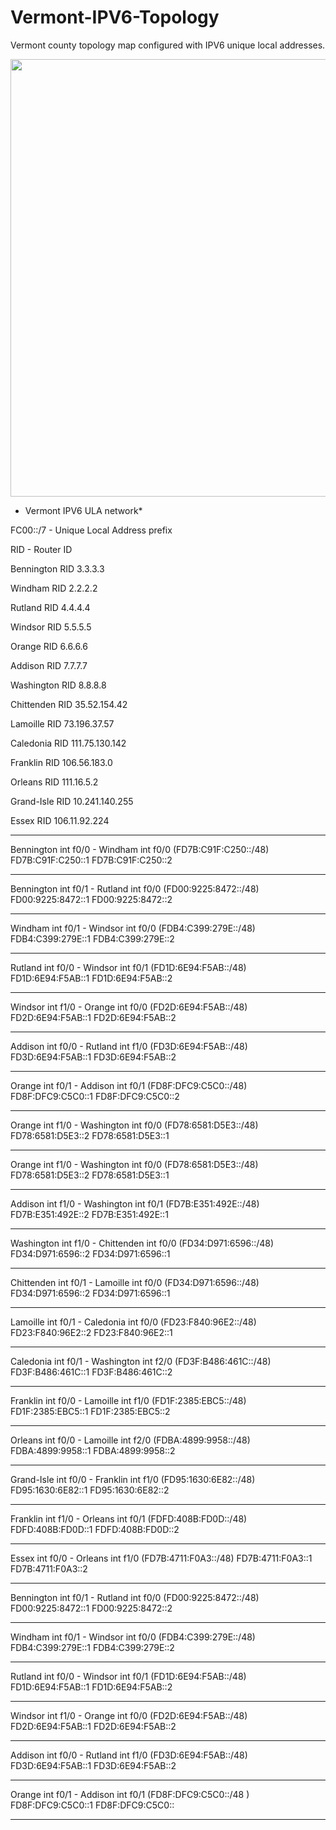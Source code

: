 # Vermont-IPV6-Topology
Vermont county topology map configured with IPV6 unique local addresses.

<code><img height="700" src=""></code>

* Vermont IPV6 ULA network*

FC00::/7 - Unique Local Address prefix

RID - Router ID

Bennington RID 3.3.3.3

Windham RID 2.2.2.2

Rutland RID 4.4.4.4

Windsor RID 5.5.5.5

Orange RID 6.6.6.6

Addison RID 7.7.7.7

Washington RID 8.8.8.8

Chittenden RID 35.52.154.42

Lamoille RID 73.196.37.57

Caledonia RID 111.75.130.142

Franklin RID 106.56.183.0

Orleans RID 111.16.5.2

Grand-Isle RID 10.241.140.255

Essex RID 106.11.92.224

--------------------------------------------------------------------

Bennington int f0/0 - Windham int f0/0  (FD7B:C91F:C250::/48)
FD7B:C91F:C250::1    FD7B:C91F:C250::2
                  
**************************************

Bennington int f0/1 - Rutland int f0/0  (FD00:9225:8472::/48)
FD00:9225:8472::1    FD00:9225:8472::2

**************************************

Windham int f0/1 - Windsor int f0/0     (FDB4:C399:279E::/48)
FDB4:C399:279E::1  FDB4:C399:279E::2

**************************************

Rutland int f0/0 - Windsor int f0/1     (FD1D:6E94:F5AB::/48)
FD1D:6E94:F5AB::1  FD1D:6E94:F5AB::2                             

**************************************

Windsor int f1/0 - Orange int f0/0       (FD2D:6E94:F5AB::/48)
FD2D:6E94:F5AB::1  FD2D:6E94:F5AB::2

**************************************

Addison int f0/0 - Rutland int f1/0   	 (FD3D:6E94:F5AB::/48)
FD3D:6E94:F5AB::1  FD3D:6E94:F5AB::2   

**************************************

Orange int f0/1 - Addison int f0/1   	 (FD8F:DFC9:C5C0::/48)
FD8F:DFC9:C5C0::1 FD8F:DFC9:C5C0::2  

**************************************

Orange int f1/0 - Washington int f0/0    (FD78:6581:D5E3::/48)
FD78:6581:D5E3::2 FD78:6581:D5E3::1

**************************************

Orange int f1/0 - Washington int f0/0    (FD78:6581:D5E3::/48)
FD78:6581:D5E3::2 FD78:6581:D5E3::1

**************************************

Addison int f1/0 - Washington int f0/1    (FD7B:E351:492E::/48)
FD7B:E351:492E::2  FD7B:E351:492E::1    

**************************************

Washington int f1/0 - Chittenden int f0/0 (FD34:D971:6596::/48)
FD34:D971:6596::2     FD34:D971:6596::1 

**************************************

Chittenden int f0/1 - Lamoille int f0/0   (FD34:D971:6596::/48)
FD34:D971:6596::2     FD34:D971:6596::1

**************************************

Lamoille int f0/1 - Caledonia int f0/0    (FD23:F840:96E2::/48)
FD23:F840:96E2::2   FD23:F840:96E2::1

**************************************

Caledonia int f0/1 - Washington int f2/0 (FD3F:B486:461C::/48)
FD3F:B486:461C::1   FD3F:B486:461C::2

**************************************

Franklin int f0/0 - Lamoille int f1/0 (FD1F:2385:EBC5::/48)
FD1F:2385:EBC5::1   FD1F:2385:EBC5::2

**************************************

Orleans int f0/0 - Lamoille int f2/0 (FDBA:4899:9958::/48)
FDBA:4899:9958::1  FDBA:4899:9958::2

**************************************

Grand-Isle int f0/0 - Franklin int f1/0 (FD95:1630:6E82::/48)
FD95:1630:6E82::1 FD95:1630:6E82::2

**************************************

Franklin int f1/0 - Orleans int f0/1 (FDFD:408B:FD0D::/48)
FDFD:408B:FD0D::1 FDFD:408B:FD0D::2

**************************************

Essex int f0/0 - Orleans int f1/0 (FD7B:4711:F0A3::/48)
FD7B:4711:F0A3::1 FD7B:4711:F0A3::2
                  
**************************************

Bennington int f0/1 - Rutland int f0/0  (FD00:9225:8472::/48)
FD00:9225:8472::1    FD00:9225:8472::2

**************************************

Windham int f0/1 - Windsor int f0/0     (FDB4:C399:279E::/48)
FDB4:C399:279E::1  FDB4:C399:279E::2

**************************************

Rutland int f0/0 - Windsor int f0/1     (FD1D:6E94:F5AB::/48)
FD1D:6E94:F5AB::1  FD1D:6E94:F5AB::2                             

**************************************

Windsor int f1/0 - Orange int f0/0       (FD2D:6E94:F5AB::/48)
FD2D:6E94:F5AB::1  FD2D:6E94:F5AB::2

**************************************

Addison int f0/0 - Rutland int f1/0   	 (FD3D:6E94:F5AB::/48)
FD3D:6E94:F5AB::1  FD3D:6E94:F5AB::2   

**************************************

Orange int f0/1 - Addison int f0/1   	 (FD8F:DFC9:C5C0::/48  )
FD8F:DFC9:C5C0::1  FD8F:DFC9:C5C0::   

**************************************
